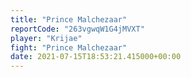 ```yaml
---
title: "Prince Malchezaar"
reportCode: "263vgwqW1G4jMVXT"
player: "Krijae"
fight: "Prince Malchezaar"
date: 2021-07-15T18:53:21.415000+00:00
---
```

